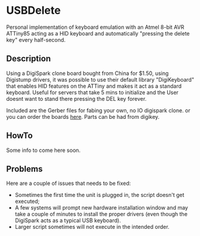 # USBDelete
Personal implementation of keyboard emulation with an Atmel 8-bit AVR ATTiny85 acting as a HID keyboard and automatically "pressing the delete key" every half-second.

## Description
Using a DigiSpark clone board bought from China for $1.50, using Digistump drivers, it was possible to use their default library "DigiKeyboard" that enables HID features on the ATTiny and makes it act as a standard keyboard.
Useful for servers that take 5 mins to initialize and the User doesnt want to stand there pressing the DEL key forever.

Included are the Gerber files for fabing your own, no IO digispark clone.
or you can order the boards [here](https://oshpark.com/shared_projects/NsB0rn4L). Parts can be had from digikey.


## HowTo
Some info to come here soon.


## Problems
Here are a couple of issues that needs to be fixed:
* Sometimes the first time the unit is plugged in, the script doesn't get executed;
* A few systems will prompt new hardware installation window and may take a couple of minutes to install the proper drivers (even though the DigiSpark acts as a typical USB keyboard).
* Larger script sometimes will not execute in the intended order.
